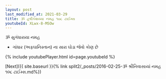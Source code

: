 ```yaml
---
layout: post
last_modified_at: 2021-03-29
title: ૐ હૃષીકેશય્યા નમહ ૧૦૮ ટાઈમ્સ
youtubeId: XLwx-8-MSOw
---
```

 
 
 ૐ સુગંધારાયા નમહ  
 
 -  ગાંધાર (અફઘાનિસ્તાન) ના સારા ઘોડા જેવો કોણ છે 
 
  
 
  
 
 
 
 
 
 


{% include youtubePlayer.html id=page.youtubeId %}
 
[Next]({{ site.baseurl }}{% link  split2/_posts/2016-02-25-ૐ શ્રીનિવાસાયાં નમહ ૧૦૮ ટાઈમ્સ.md%})
 
